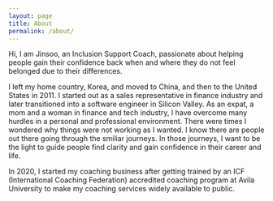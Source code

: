 ```yaml
---	
layout: page	
title: About	
permalink: /about/	
---
```


Hi, I am Jinsoo, an Inclusion Support Coach, passionate about helping people gain their confidence back when and where they do not feel belonged due to their differences.

I left my home country, Korea, and moved to China, and then to the United States in 2011. I started out as a sales representative in finance industry and later transitioned into a software engineer in Silicon Valley. As an expat, a mom and a woman in finance and tech industry, I have overcome many hurdles in a personal and professional environment. There were times I wondered why things were not working as I wanted. I know there are people out there going through the smiliar journeys. In those journeys, I want to be the light to guide people find clarity and gain confidence in their career and life.

In 2020, I started my coaching business after getting trained by an ICF (International Coaching Federation) accredited coaching program at Avila University to make my coaching services widely available to public.
